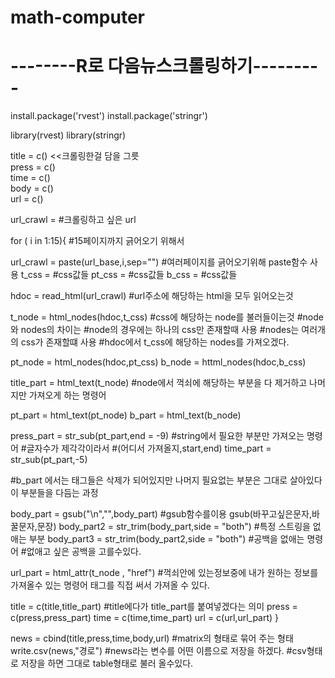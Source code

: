# math-computer

--------R로 다음뉴스크롤링하기---------
=====================================

install.package('rvest')
install.package('stringr')

library(rvest) 
library(stringr)

title = c()      <<크롤링한걸 담을 그릇	
press = c()      	 
time = c()	  	
body = c()       
url = c()        

url_crawl =  #크롤링하고 싶은 url

for ( i in 1:15){ 		#15페이지까지 긁어오기 위해서 

url_crawl = paste(url_base,i,sep="") #여러페이지를 긁어오기위해 paste함수 사용
t_css = 	#css값들
pt_css = 	#css값들
b_css = 	#css값들

hdoc = read_html(url_crawl) 	#url주소에 해당하는 html을 모두 읽어오는것

t_node = html_nodes(hdoc,t_css)  #css에 해당하는 node를 불러들이는것
				 #node와 nodes의 차이는 
			   	 #node의 경우에는 하나의 css만 존재할때 사용
			   	 #nodes는 여러개의 css가 존재할떄 사용
			   	 #hdoc에서 t_css에 해당하는 nodes를 가져오겠다.
				
pt_node = html_nodes(hdoc,pt_css)
b_node = httml_nodes(hdoc,b_css)

title_part = html_text(t_node) #node에서 꺽쇠에 해당하는 부분을 다 제거하고 
			  	나머지만 가져오게 하는 명령어

pt_part = html_text(pt_node)
b_part = html_text(b_node)

press_part = str_sub(pt_part,end = -9)  #string에서 필요한 부분만 가져오는 명령어 
					#글자수가 제각각이라서 
					#(어디서 가져올지,start,end)
time_part = str_sub(pt_part,-5)


#b_part 에서는 태그들은 삭제가 되어있지만 나머지 필요없는 부분은 그대로 살아있다
이 부분들을 다듬는 과정

body_part = gsub("\n","",body_part)  		#gsub함수를이용 gsub(바꾸고싶은문자,바꿀문자,문장)
body_part2 = str_trim(body_part,side = "both") 	#특정 스트링을 없애는 부분
body_part3 = str_trim(body_part2,side = "both") #공백을 없애는 명령어
						#없애고 싶은 공백을 고를수있다.
  
url_part = html_attr(t_node , "href") #꺽쇠안에 있는정보중에 내가 원하는 정보를
			               가져올수 있는 명령어
			               태그를 직접 써서 가져올 수 있다.

title = c(title,title_part) #title에다가 title_part를 붙여넣겠다는 의미
press = c(press,press_part)
time = c(time,time_part)
url = c(url,url_part)
}

news = cbind(title,press,time,body,url) #matrix의 형태로 묶어 주는 형태
write.csv(news,"경로") #news라는 변수를 어떤 이름으로 저장을 하겠다.
		       #csv형태로 저장을 하면 그대로 table형태로 불러 올수있다.
